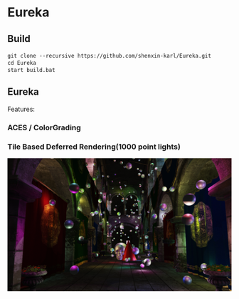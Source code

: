 # Eureka

## Build

```shell
git clone --recursive https://github.com/shenxin-karl/Eureka.git
cd Eureka
start build.bat
```

## Eureka

Features:

### ACES / ColorGrading



### Tile Based Deferred Rendering(1000 point lights)

![TBDR](Doc/TBDR.png)
